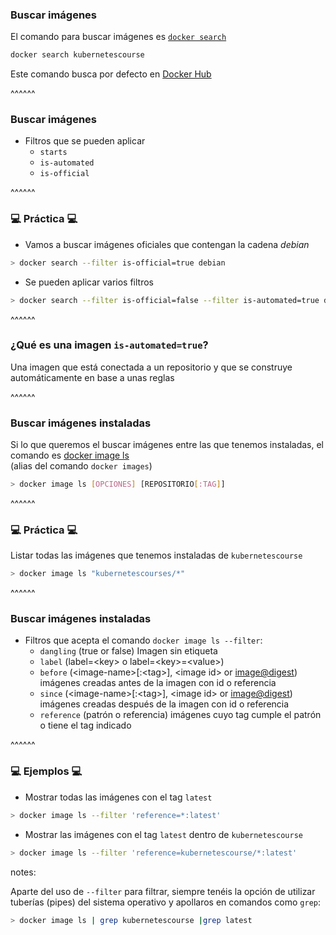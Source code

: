 ### Buscar imágenes

El comando para buscar imágenes es [`docker search`](https://docs.docker.com/engine/reference/commandline/search/)

```bash
docker search kubernetescourse
```

Este comando busca por defecto en [Docker Hub](https://hub.docker.com)

^^^^^^

### Buscar imágenes

* Filtros que se pueden aplicar
  * `starts`
  * `is-automated`
  * `is-official`

^^^^^^

### 💻 Práctica 💻

* Vamos a buscar imágenes oficiales que contengan la cadena _debian_

```bash
> docker search --filter is-official=true debian
```

* Se pueden aplicar varios filtros
```bash
> docker search --filter is-official=false --filter is-automated=true debian
```

^^^^^^

### ¿Qué es una imagen `is-automated=true`?

Una imagen que está conectada a un repositorio y que se construye automáticamente en base a unas reglas

^^^^^^

### Buscar imágenes instaladas

Si lo que queremos el buscar imágenes entre las que tenemos instaladas, el comando es
[docker image ls](https://docs.docker.com/engine/reference/commandline/images/)
<br>(alias del comando `docker images`)

```bash
> docker image ls [OPCIONES] [REPOSITORIO[:TAG]]
```

^^^^^^

### 💻 Práctica 💻

Listar todas las imágenes que tenemos instaladas de `kubernetescourse`

```bash
> docker image ls "kubernetescourses/*"
```

^^^^^^

### Buscar imágenes instaladas

* Filtros que acepta el comando `docker image ls --filter`:
  * `dangling` (true or false) Imagen sin etiqueta
  * `label` (label=\<key\> o label=\<key\>=\<value\>)
  * `before` (\<image-name\>[:\<tag\>], \<image id\> or <image@digest>) imágenes creadas antes de la imagen con id o referencia
  * `since` (\<image-name\>[:\<tag\>], \<image id\> or <image@digest>) imágenes creadas después de la imagen con id o referencia
  * `reference` (patrón o referencia) imágenes cuyo tag cumple el patrón o tiene el tag indicado


^^^^^^

### 💻 Ejemplos 💻

* Mostrar todas las imágenes con el tag `latest`

```bash
> docker image ls --filter 'reference=*:latest'
```

* Mostrar las imágenes con el tag `latest` dentro de `kubernetescourse`
```bash
> docker image ls --filter 'reference=kubernetescourse/*:latest'
```

notes:

Aparte del uso de `--filter` para filtrar, siempre tenéis la opción de utilizar tuberías (pipes) del sistema operativo
y apollaros en comandos como `grep`: 

```bash
> docker image ls | grep kubernetescourse |grep latest
```

